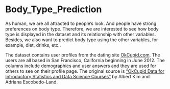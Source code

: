 # Body_Type_Prediction

As human, we are all attracted to people’s look. And people have strong preferences on body type. Therefore, we are interested to see how body type is displayed in the dataset and its relationship with other variables. Besides, we also want to predict body type using the other variables, for example, diet, drinks, etc..

The dataset contains user profiles from the dating site [OkCupid.com](okcupid.com). The users are all based in San Francisco, California beginning in June 2012. The columns include demographics and user answers and they are used for others to see on their profile page. The original source is [“OkCupid Data for Introductory Statistics and Data Science Courses”](https://amstat.tandfonline.com/doi/abs/10.1080/10691898.2015.11889737#) by Albert Kim and Adriana Escobedo-Land. 
